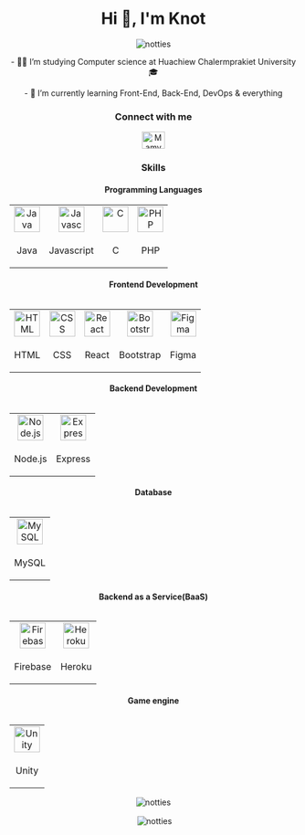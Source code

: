 <h1 align="center">Hi 👋, I'm Knot</h1>

<p align="center"> <img src="https://komarev.com/ghpvc/?username=notties&label=Profile%20views&color=0e75b6&style=flat" alt="notties" /> </p>

<p align="center">- 👨‍🎓 I’m studying Computer science at Huachiew Chalermprakiet University 🎓</p>
<p align="center">- 🌱 I’m currently learning Front-End, Back-End, DevOps & everything</p>


<h3 align="center">Connect with me</h3>
<p align="center">
<a href="https://discord.gg/6CW9uW3J" target="blank"><img align="center" src="https://raw.githubusercontent.com/rahuldkjain/github-profile-readme-generator/master/src/images/icons/Social/discord.svg" alt="Mamypoko666#5799" height="30" width="40" /></a>
</p>

<h3 align="center">Skills</h3>

<h4 align="center">Programming Languages</h4>
<table align="center">
  <tr>
  <td align="center"><img src="https://cdn.jsdelivr.net/gh/devicons/devicon/icons/java/java-original.svg" width = "45px" height = "45px" alt="Java"></td>
  <td align="center"><img src="https://cdn.jsdelivr.net/gh/devicons/devicon/icons/javascript/javascript-original.svg" width = "45px" height = "45px" alt="Javascript"></td>
  <td align="center"><img src="https://cdn.jsdelivr.net/gh/devicons/devicon/icons/c/c-original.svg" width = "45px" height = "45px" alt="C"></td>
  <td align="center"><img src="https://cdn.jsdelivr.net/gh/devicons/devicon/icons/php/php-original.svg" width = "45px" height = "45px" alt="PHP"></td>
  </tr>

  <tr>
  <td align="center"><p>Java</p></td>
  <td align="center"><p>Javascript</p></td>
  <td align="center"><p>C</p></td>
  <td align="center"><p>PHP</p></td>
  </tr>
<table>

<h4 align="center">Frontend Development</h4>
<table align="center">
  <tr>
  <td align="center"><img src="https://cdn.jsdelivr.net/gh/devicons/devicon/icons/html5/html5-original-wordmark.svg" width = "45px" height = "45px" alt="HTML"></td>
  <td align="center"><img src="https://cdn.jsdelivr.net/gh/devicons/devicon/icons/css3/css3-original-wordmark.svg" width = "45px" height = "45px" alt="CSS"></td>
  <td align="center"><img src="https://cdn.jsdelivr.net/gh/devicons/devicon/icons/react/react-original.svg" width = "45px" height = "45px" alt="React"></td>
  <td align="center"><img src="https://cdn.jsdelivr.net/gh/devicons/devicon/icons/bootstrap/bootstrap-original.svg" width = "45px" height = "45px" alt="Bootstrap"></td>
  <td align="center"><img src="https://cdn.jsdelivr.net/gh/devicons/devicon/icons/figma/figma-original.svg" width = "45px" height = "45px" alt="Figma"></td>
  </tr>

  <tr>
  <td align="center"><p>HTML</p></td>
  <td align="center"><p>CSS</p></td>
  <td align="center"><p>React</p></td>
  <td align="center"><p>Bootstrap</p></td>
  <td align="center"><p>Figma</p></td>
  </tr>
<table>

<h4 align="center">Backend Development</h4>
<table align="center">
  <tr>
  <td align="center"><img src="https://cdn.jsdelivr.net/gh/devicons/devicon/icons/nodejs/nodejs-original.svg" width = "45px" height = "45px" alt="Node.js"></td>
  <td align="center"><img src="https://cdn.jsdelivr.net/gh/devicons/devicon/icons/express/express-original.svg" width = "45px" height = "45px" alt="Express"></td>
  </tr>

  <tr>
  <td align="center"><p>Node.js</p></td>
  <td align="center"><p>Express</p></td>
  </tr>
<table>

<h4 align="center">Database</h4>
<table align="center">
  <tr>
  <td align="center"><img src="https://cdn.jsdelivr.net/gh/devicons/devicon/icons/mysql/mysql-original-wordmark.svg" width = "45px" height = "45px" alt="MySQL"></td>
  
  </tr>

  <tr>
  <td align="center"><p>MySQL</p></td>
  </tr>
<table>

<h4 align="center">Backend as a Service(BaaS)</h4>
<table align="center">
  <tr>
  <td align="center"><img src="https://cdn.jsdelivr.net/gh/devicons/devicon/icons/firebase/firebase-plain.svg" width = "45px" height = "45px" alt="Firebase"></td>
  <td align="center"><img src="https://cdn.jsdelivr.net/gh/devicons/devicon/icons/heroku/heroku-original.svg" width = "45px" height = "45px" alt="Heroku"></td>
  </tr>

  <tr>
  <td align="center"><p>Firebase</p></td>
  <td align="center"><p>Heroku</p></td>
  </tr>
<table>

<h4 align="center">Game engine</h4>
<table align="center">
  <tr>
  <td align="center"><img src="https://cdn.jsdelivr.net/gh/devicons/devicon/icons/unity/unity-original.svg" width = "45px" height = "45px" alt="Unity"></td>
  
  </tr>

  <tr>
  <td align="center"><p>Unity</p></td>
  </tr>
<table>


<p align="center"><img align="center" src="https://github-readme-stats.vercel.app/api/top-langs?username=notties&show_icons=true&locale=en&layout=compact" alt="notties" /></p>

<p align="center">&nbsp;<img align="center" src="https://github-readme-stats.vercel.app/api?username=notties&show_icons=true&locale=en" alt="notties" /></p>


